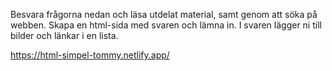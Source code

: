 Besvara frågorna nedan och läsa utdelat material, samt genom att söka på webben.
Skapa en html-sida med svaren och lämna in. I svaren lägger ni till bilder och länkar i en
lista.

https://html-simpel-tommy.netlify.app/
